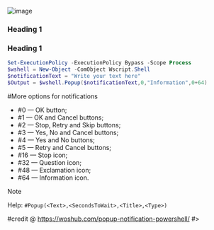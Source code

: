 ![image](https://github.com/user-attachments/assets/3eafc80d-f5ff-4126-8fca-24ba9021fbd7)


### Heading 1
### Heading 1
```powershell
Set-ExecutionPolicy -ExecutionPolicy Bypass -Scope Process
$wshell = New-Object -ComObject Wscript.Shell
$notificationText = "Write your text here"
$Output = $wshell.Popup($notificationText,0,"Information",0+64)
```
#More options for notifications
* #0 — OK button;
* #1 — OK and Cancel buttons;
* #2 — Stop, Retry and Skip buttons;
* #3 — Yes, No and Cancel buttons;
* #4 — Yes and No buttons;
* #5 — Retry and Cancel buttons;
* #16 — Stop icon;
* #32 — Question icon;
* #48 — Exclamation icon;
* #64 — Information icon.

> [!NOTE]
> Help: `#Popup(<Text>,<SecondsToWait>,<Title>,<Type>)`


#credit @ https://woshub.com/popup-notification-powershell/
#>
